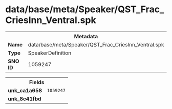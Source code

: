 <h1>data/base/meta/Speaker/QST_Frac_CriesInn_Ventral.spk</h1><table><tr><th colspan="100%">Metadata</th></tr><tr><td><b>Name</b></td><td>data/base/meta/Speaker/QST_Frac_CriesInn_Ventral.spk</td></tr><tr><td><b>Type</b></td><td>SpeakerDefinition</td></tr><tr><td><b>SNO ID</b></td><td>1059247</td></tr></table>

<table><tr><th colspan="100%">Fields</th></tr><tr><td><b>unk_ca1a658</b></td><td><code>1059247</code></td></tr><tr><td><b>unk_8c41fbd</b></td><td></td></tr></table>

